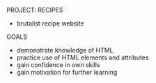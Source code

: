 PROJECT: RECIPES
- brutalist recipe website

GOALS
- demonstrate knowledge of HTML
- practice use of HTML elements and attributes
- gain confidence in own skills
- gain motivation for further learning
